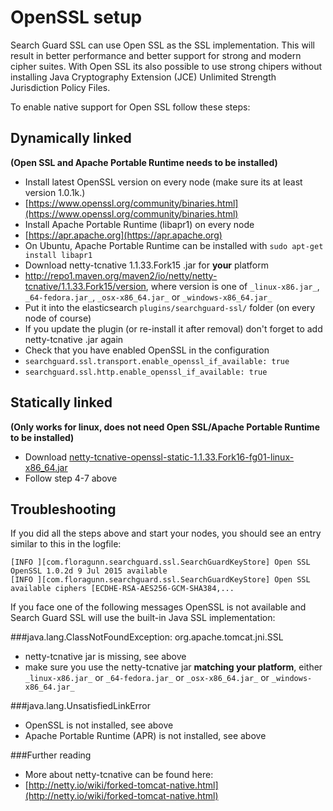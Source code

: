 <!---
Copryight 2016 floragunn UG (haftungsbeschränkt)
-->

# OpenSSL setup

Search Guard SSL can use Open SSL as the SSL implementation. This will result in better performance and better support for strong and modern cipher suites. With Open SSL its also possible to use strong chipers without installing Java Cryptography Extension (JCE) Unlimited Strength Jurisdiction Policy Files. 

To enable native support for Open SSL follow these steps:

## Dynamically linked

**(Open SSL and Apache Portable Runtime needs to be installed)**

* Install latest OpenSSL version on every node (make sure its at least version 1.0.1k.)
 *  [https://www.openssl.org/community/binaries.html](https://www.openssl.org/community/binaries.html)
* Install Apache Portable Runtime (libapr1) on every node
 * [https://apr.apache.org](https://apr.apache.org)
 * On Ubuntu, Apache Portable Runtime can be installed with `sudo apt-get install libapr1`
* Download netty-tcnative 1.1.33.Fork15 .jar for **your** platform 
 * http://repo1.maven.org/maven2/io/netty/netty-tcnative/1.1.33.Fork15/version, where version is one of `_linux-x86.jar_`, `_64-fedora.jar_`, `_osx-x86_64.jar_`
 or `_windows-x86_64.jar_`
* Put it into the elasticsearch `plugins/searchguard-ssl/` folder (on every node of course)
* If you update the plugin (or re-install it after removal) don't forget to add netty-tcnative .jar again
* Check that you have enabled OpenSSL in the configuration
 * `searchguard.ssl.transport.enable_openssl_if_available: true`
 * `searchguard.ssl.http.enable_openssl_if_available: true`

## Statically linked

**(Only works for linux, does not need Open SSL/Apache Portable Runtime to be installed)**



* Download [netty-tcnative-openssl-static-1.1.33.Fork16-fg01-linux-x86_64.jar
](https://github.com/floragunncom/sg-assets/blob/master/netty-tcnative-openssl-static-linux-x86_64/netty-tcnative-openssl-static-1.1.33.Fork16-fg01-linux-x86_64.jar?raw=true) 
* Follow step 4-7 above

## Troubleshooting

If you did all the steps above and start your nodes, you should see an entry similar to this in the logfile:

```
[INFO ][com.floragunn.searchguard.ssl.SearchGuardKeyStore] Open SSL OpenSSL 1.0.2d 9 Jul 2015 available
[INFO ][com.floragunn.searchguard.ssl.SearchGuardKeyStore] Open SSL available ciphers [ECDHE-RSA-AES256-GCM-SHA384,...
```

If you face one of the following messages OpenSSL is not available and Search Guard SSL will use the built-in Java SSL implementation:

###java.lang.ClassNotFoundException: org.apache.tomcat.jni.SSL
* netty-tcnative jar is missing, see above
* make sure you use the netty-tcnative jar **matching your platform**, either `_linux-x86.jar_` or `_64-fedora.jar_` or `_osx-x86_64.jar_` or `_windows-x86_64.jar_` 

###java.lang.UnsatisfiedLinkError
* OpenSSL is not installed, see above
* Apache Portable Runtime (APR) is not installed, see above

###Further reading
* More about netty-tcnative can be found here: 
 * [http://netty.io/wiki/forked-tomcat-native.html](http://netty.io/wiki/forked-tomcat-native.html)